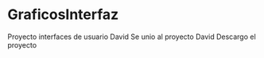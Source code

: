 # GraficosInterfaz
Proyecto interfaces de usuario
David Se unio al proyecto
David Descargo el proyecto

